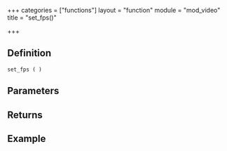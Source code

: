 +++
categories = ["functions"]
layout = "function"
module = "mod_video"
title = "set_fps()"

+++

## Definition

    set_fps ( )

## Parameters

## Returns

## Example
